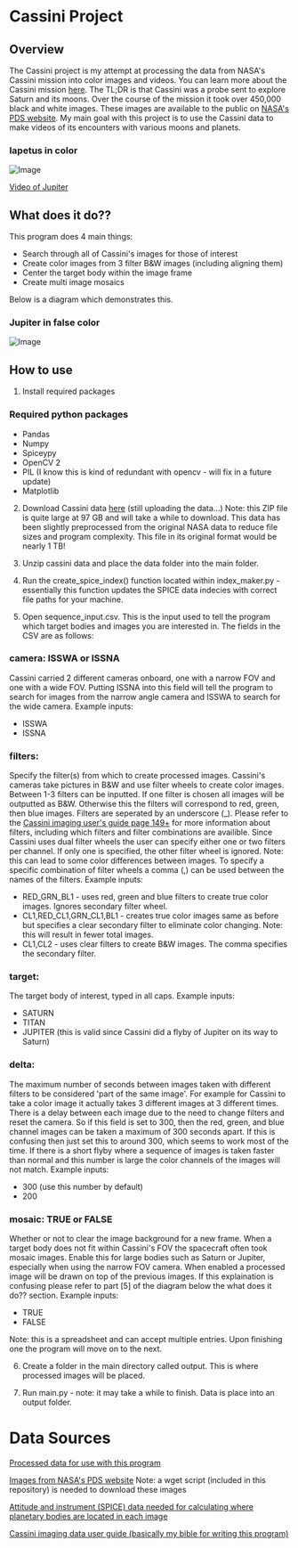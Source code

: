# Cassini Project
 ## Overview

The Cassini project is my attempt at processing the data from NASA's Cassini mission into color images and videos. You can learn more about the Cassini mission [here](https://en.wikipedia.org/wiki/Cassini%E2%80%93Huygens). The TL;DR is that Cassini was a probe sent to explore Saturn and its moons. Over the course of the mission it took over 450,000 black and white images. These images are available to the public on [NASA's PDS website](https://pds-imaging.jpl.nasa.gov/search/?fq=-ATLAS_THUMBNAIL_URL%3Abrwsnotavail.jpg&fq=ATLAS_MISSION_NAME%3Acassini&q=*%3A*). My main goal with this project is to use the Cassini data to make videos of its encounters with various moons and planets.

 ### Iapetus in color
 ![Image](https://imgur.com/PAfwi0e.gif)

[Video of Jupiter](https://www.youtube.com/watch?v=r13RPdnDQAQ)

## What does it do??


 This program does 4 main things:
 * Search through all of Cassini's images for those of interest
 * Create color images from 3 filter B&W images (including aligning them)
 * Center the target body within the image frame
 * Create multi image mosaics

Below is a diagram which demonstrates this.

### Jupiter in false color
![Image](https://i.redd.it/emslqzuhnxh91.gif)

## How to use

1. Install required packages
### Required python packages
* Pandas
* Numpy
* Spiceypy
* OpenCV 2
* PIL (I know this is kind of redundant with opencv - will fix in a future update)
* Matplotlib

2. Download Cassini data [here]() (still uploading the data...) Note: this ZIP file is quite large at 97 GB and will take a while to download. This data has been slightly preprocessed from the original NASA data to reduce file sizes and program complexity. This file in its original format would be nearly 1 TB!

3. Unzip cassini data and place the data folder into the main folder.

4. Run the create_spice_index() function located within index_maker.py - essentially this function updates the SPICE data indecies with correct file paths for your machine. 

5. Open sequence_input.csv. This is the input used to tell the program which target bodies and images you are interested in. The fields in the CSV are as follows: 

### camera: ISSWA or ISSNA
Cassini carried 2 different cameras onboard, one with a narrow FOV and one with a wide FOV. Putting ISSNA into this field will tell the program to search for images from the narrow angle camera and ISSWA to search for the wide camera.
Example inputs:
* ISSWA
* ISSNA

### filters: 
Specify the filter(s) from which to create processed images. Cassini's cameras take pictures in B&W and use filter wheels to create color images. Between 1-3 filters can be inputted. If one filter is chosen all images will be outputted as B&W. Otherwise this the filters will correspond to red, green, then blue images. Filters are seperated by an underscore (_). Please refer to the [Cassini imaging user's guide page 149+](https://pds-imaging.jpl.nasa.gov/documentation/iss_data_user_guide_180916.pdf) for more information about filters, including which filters and filter combinations are availible. Since Cassini uses dual filter wheels the user can specify either one or two filters per channel. If only one is specified, the other filter wheel is ignored. Note: this can lead to some color differences between images. To specify a specific combination of filter wheels a comma (,) can be used between the names of the filters.
Example inputs:
* RED_GRN_BL1 - uses red, green and blue filters to create true color images. Ignores secondary filter wheel.
* CL1,RED_CL1,GRN_CL1,BL1 - creates true color images same as before but specifies a clear secondary filter to eliminate color changing. Note: this will result in fewer total images.
* CL1,CL2 - uses clear filters to create B&W images. The comma specifies the secondary filter.

### target:
The target body of interest, typed in all caps. 
Example inputs:
* SATURN
* TITAN
* JUPITER (this is valid since Cassini did a flyby of Jupiter on its way to Saturn)

### delta:
The maximum number of seconds between images taken with different filters to be considered 'part of the same image'. For example for Cassini to take a color image it actually takes 3 different images at 3 different times. There is a delay between each image due to the need to change filters and reset the camera. So if this field is set to 300, then the red, green, and blue channel images can be taken a maximum of 300 seconds apart. If this is confusing then just set this to around 300, which seems to work most of the time. If there is a short flyby where a sequence of images is taken faster than normal and this number is large the color channels of the images will not match.
Example inputs:
* 300 (use this number by default)
* 200

### mosaic: TRUE or FALSE
Whether or not to clear the image background for a new frame. When a target body does not fit within Cassini's FOV the spacecraft often took mosaic images. Enable this for large bodies such as Saturn or Jupiter, especially when using the narrow FOV camera. When enabled a processed image will be drawn on top of the previous images. If this explaination is confusing please refer to part [5] of the diagram below the what does it do?? section.
Example inputs:
* TRUE
* FALSE

Note: this is a spreadsheet and can accept multiple entries. Upon finishing one the program will move on to the next.

6. Create a folder in the main directory called output. This is where processed images will be placed.

7. Run main.py - note: it may take a while to finish. Data is place into an output folder.


# Data Sources

[Processed data for use with this program]()

[Images from NASA's PDS website](https://pds-imaging.jpl.nasa.gov/search/?fq=-ATLAS_THUMBNAIL_URL%3Abrwsnotavail.jpg&fq=ATLAS_MISSION_NAME%3Acassini&q=*%3A*) Note: a wget script (included in this repository) is needed to download these images

[Attitude and instrument (SPICE) data needed for calculating where planetary bodies are located in each image](https://naif.jpl.nasa.gov/pub/naif/pds/data/co-s_j_e_v-spice-6-v1.0/cosp_1000/)

[Cassini imaging data user guide (basically my bible for writing this program)](https://pds-imaging.jpl.nasa.gov/documentation/iss_data_user_guide_180916.pdf)
